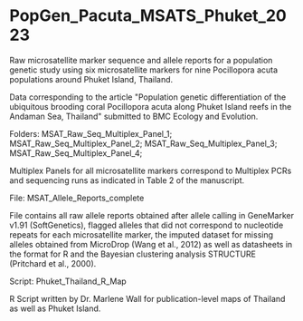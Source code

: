 # PopGen_Pacuta_MSATS_Phuket_2023

Raw microsatellite marker sequence and allele reports for a population genetic study using six microsatellite markers for nine Pocillopora acuta populations around Phuket Island, Thailand.

Data corresponding to the article "Population genetic differentiation of the ubiquitous brooding coral Pocillopora acuta along Phuket Island reefs in the Andaman Sea, Thailand" submitted to BMC Ecology and Evolution.

Folders:
MSAT_Raw_Seq_Multiplex_Panel_1;
MSAT_Raw_Seq_Multiplex_Panel_2;
MSAT_Raw_Seq_Multiplex_Panel_3;
MSAT_Raw_Seq_Multiplex_Panel_4;

Multiplex Panels for all microsatellite markers correspond to Multiplex PCRs and sequencing runs as indicated in Table 2 of the manuscript.

File:
MSAT_Allele_Reports_complete

File contains all raw allele reports obtained after allele calling in GeneMarker v1.91 (SoftGenetics), flagged alleles that did not correspond to nucleotide repeats for each microsatellite marker, the imputed dataset for missing alleles obtained from MicroDrop (Wang et al., 2012) as well as datasheets in the format for R and the Bayesian clustering analysis STRUCTURE (Pritchard et al., 2000).

Script:
Phuket_Thailand_R_Map

R Script written by Dr. Marlene Wall for publication-level maps of Thailand as well as Phuket Island.



